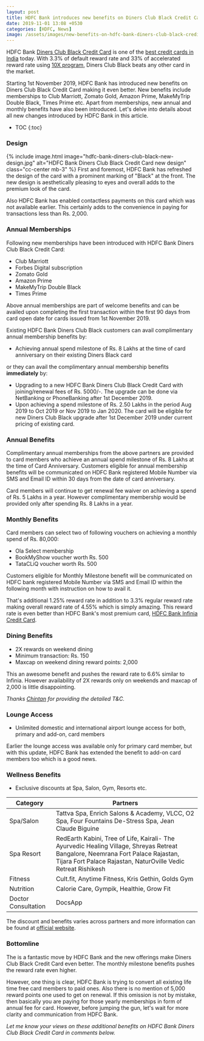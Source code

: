 ```yaml
---
layout: post
title: HDFC Bank introduces new benefits on Diners Club Black Credit Card
date: 2019-11-01 13:08 +0530
categories: [HDFC, News]
image: /assets/images/new-benefits-on-hdfc-bank-diners-club-black-credit-card.jpg
---
```


HDFC Bank [Diners Club Black Credit Card](/hdfc-diners-club-black-credit-card-review/) is one of the [best credit cards in India](/best-credit-cards-of-2019-in-india/) today. With 3.3% of default reward rate and 33% of accelerated reward rate using [10X program](/hdfc-smartbuy-10x-rewards-even-more-rewarding-with-december-2019-update/), Diners Club Black beats any other card in the market.

Starting 1st November 2019, HDFC Bank has introduced new benefits on Diners Club Black Credit Card making it even better. New benefits include memberships to Club Marriott, Zomato Gold, Amazon Prime, MakeMyTrip Double Black, Times Prime etc. Apart from memberships, new annual and monthly benefits have also been introduced. Let's delve into details about all new changes introduced by HDFC Bank in this article.

* TOC
{:toc}

### Design

{% include image.html image="hdfc-bank-diners-club-black-new-design.jpg" alt="HDFC Bank Diners Club Black Credit Card new design" class="cc-center mb-3" %}
First and foremost, HDFC Bank has refreshed the design of the card with a prominent marking of "Black" at the front. The new design is aesthetically pleasing to eyes and overall adds to the premium look of the card.

Also HDFC Bank has enabled contactless payments on this card which was not available earlier. This certainly adds to the convenience in paying for transactions less than Rs. 2,000.

### Annual Memberships

Following new memberships have been introduced with HDFC Bank Diners Club Black Credit Card:

- Club Marriott
- Forbes Digital subscription
- Zomato Gold
- Amazon Prime
- MakeMyTrip Double Black
- Times Prime

Above annual memberships are part of welcome benefits and can be availed upon completing the first transaction within the first 90 days from card open date for cards issued from 1st November 2019. 

Existing HDFC Bank Diners Club Black customers can avail complimentary annual membership benefits by:

- Achieving annual spend milestone of Rs. 8 Lakhs at the time of card anniversary on their existing Diners Black card

or they can avail the complimentary annual membership benefits **immediately** by:

- Upgrading to a new HDFC Bank Diners Club Black Credit Card with joining/renewal fees of Rs. 5000/-. The upgrade can be done via NetBanking or PhoneBanking after 1st December 2019.
- Upon achieving a spend milestone of Rs. 2.50 Lakhs in the period Aug 2019 to Oct 2019 or Nov 2019 to Jan 2020. The card will be eligible for new Diners Club Black upgrade after 1st December 2019 under current pricing of existing card.

### Annual Benefits

Complimentary annual memberships from the above partners are provided to card members who achieve an annual spend milestone of Rs. 8 Lakhs at the time of Card Anniversary. Customers eligible for annual membership benefits will be communicated on HDFC Bank registered Mobile Number via SMS and Email ID within 30 days from the date of card anniversary.

Card members will continue to get renewal fee waiver on achieving a spend of Rs. 5 Lakhs in a year. However complimentary membership would be provided only after spending Rs. 8 Lakhs in a year.

### Monthly Benefits

Card members can select two of following vouchers on achieving a monthly spend of Rs. 80,000:

- Ola Select membership
- BookMyShow voucher worth Rs. 500
- TataCLiQ voucher worth Rs. 500

Customers eligible for Monthly Milestone benefit will be communicated on HDFC bank registered Mobile Number via SMS and Email ID within the following month with instruction on how to avail it.

That's additional 1.25% reward rate in addition to 3.3% regular reward rate making overall reward rate of 4.55% which is simply amazing. This reward rate is even better than HDFC Bank's most premium card, [HDFC Bank Infinia Credit Card](/hdfc-bank-infinia-credit-card-upgrade-experience/).

### Dining Benefits

- 2X rewards on weekend dining
- Minimum transaction: Rs. 150
- Maxcap on weekend dining reward points: 2,000

This an awesome benefit and pushes the reward rate to 6.6% similar to Infinia. However availability of 2X rewards only on weekends and maxcap of 2,000 is little disappointing.

_Thanks [Chintan](/hdfc-bank-introduces-new-benefits-on-diners-club-black-credit-card/#comment-4675725992) for providing the detailed T&C._

### Lounge Access

- Unlimited domestic and international airport lounge access for both, primary and add-on, card members

Earlier the lounge access was available only for primary card member, but with this update, HDFC Bank has extended the benefit to add-on card members too which is a good news.

### Wellness Benefits

- Exclusive discounts at Spa, Salon, Gym, Resorts etc.

<table class="table" style="display: block;overflow-x: auto;">
  <thead class="thead-dark">
  <tr>
    <th scope="col"> Category</th>
  	<th scope="col"> Partners</th>
  </tr>
  </thead>
  <tbody>
  <tr>
    <td> Spa/Salon </td>
  	<td> Tattva Spa, Enrich Salons & Academy, VLCC, O2 Spa, Four Fountains De-Stress Spa, Jean Claude Biguine </td>
  </tr>
    <tr>
    <td> Spa Resort </td>
  	<td> RedEarth Kabini, Tree of Life, Kairali- The Ayurvedic Healing Village, Shreyas Retreat Bangalore, Neemrana Fort Palace Rajastan, Tijara Fort Palace Rajastan, NaturOville Vedic Retreat Rishikesh </td>
  </tr>
  <tr>
    <td> Fitness </td>
  	<td> Cult.fit, Anytime Fitness, Kris Gethin, Golds Gym </td>
  </tr>
  <tr>
    <td> Nutrition </td>
  	<td> Calorie Care, Gympik, Healthie, Grow Fit </td>
  </tr>
  <tr>
    <td> Doctor Consultation </td>
  	<td> DocsApp </td>
  </tr>
  </tbody>
</table>

The discount and benefits varies across partners and more information can be found at <a href="https://hdfcbankdinersclubwellness.poshvine.com/" target="_blank" rel="noopener">official website</a>.

### Bottomline

The is a fantastic move by HDFC Bank and the new offerings make Diners Club Black Credit Card even better. The monthly milestone benefits pushes the reward rate even higher.

However, one thing is clear, HDFC Bank is trying to convert all existing life time free card members to paid ones. Also there is no mention of 5,000 reward points one used to get on renewal. If this omission is not by mistake, then basically you are paying for those yearly memberships in form of annual fee for card. However, before jumping the gun, let's wait for more clarity and communication from HDFC Bank.

_Let me know your views on these additional benefits on HDFC Bank Diners Club Black Credit Card in comments below._
